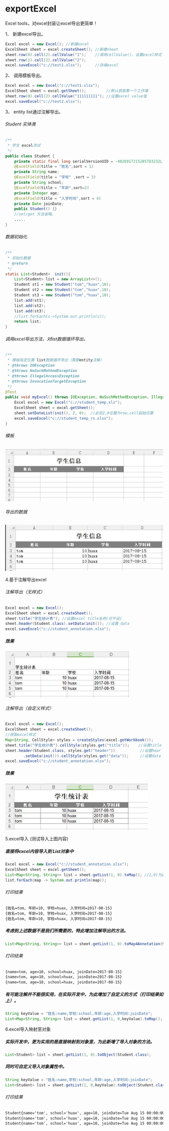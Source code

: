 # exportExcel
Excel tools，对excel封装让excel导出更简单！

 1、 新建excel导出。

``` java
Excel excel = new Excel(); //新建excel
ExcelSheet sheet = excel.createSheet(); //新建sheet
sheet.row(0).cell(2).cellValue("1");    //调用cellValue()，设置excel样式
sheet.row(1).cell(2).cellValue("2");
excel.saveExcel("c://test1.xlsx");      //存储excel
```

 2、 调用模板导出。

``` java
Excel excel = new Excel("c://test1.xlsx");
ExcelSheet sheet = excel.getSheet();         //默认获取第一个工作簿
sheet.row(0).cell(2).cellValue("111111111"); //设置excel value值
excel.saveExcel("c://test2.xlsx");
```

3、 entity list通过注解导出。

###### Student 实体类
``` java
/**
 * 学生 excel测试
 */
public class Student {
    private static final long serialVersionUID = -4026917215285783232L;
    @ExcelField(title = "姓名",sort = 1)
    private String name;
    @ExcelField(title = "学校" ,sort = 3)
    private String school;
    @ExcelField(title = "年龄",sort=2)
    private Integer age;
    @ExcelField(title = "入学时间",sort = 4)
    private Date joinDate;
    public Student() {}
    //set/get 方法省略。
    .....
}
``` 
###### 数据初始化
``` java
/**
 * 初始化数据
 * @return
 */
static List<Student>  init(){
    List<Student> list = new ArrayList<>();
    Student st1 = new Student("tom","huax",10);
    Student st2 = new Student("tom","huax",10);
    Student st3 = new Student("tom","huax",10);
    list.add(st1);
    list.add(st2);
    list.add(st3);
    //list.forEach(s->System.out.println(s));
    return list;
}
```
###### 调用excel导出方法，对list数据循环导出。
``` java
/**
 * 模板指定位置 list数据循环导出（需要entity注解）
 * @throws IOException
 * @throws NoSuchMethodException
 * @throws IllegalAccessException
 * @throws InvocationTargetException
 */
@Test
public void myExcel() throws IOException, NoSuchMethodException, IllegalAccessException, InvocationTargetException {
    Excel excel = new Excel("c://student_temp.xls");
    ExcelSheet sheet = excel.getSheet();
    sheet.setDateList(init(), 2, 0);  //此处2,0位置为row,cell起始位置
    excel.saveExcel("c://student_temp_rs.xlsx");
}
``` 
###### 模板
![image](./image/student_temp.jpg)
###### 导出的数据
![image](./image/student_temp_rs.jpg)

4.基于注解导出excel
###### 注解导出（无样式）
``` java
Excel excel = new Excel();
ExcelSheet sheet = excel.createSheet();
sheet.title("学生统计表"); //设置excel title名称(可不设)
sheet.header(Student.class).setData(init()); //设置 data
excel.saveExcel("c://student_annotation.xlsx");
``` 
##### 效果
![image](./image/test001.jpg)

###### 注解导出（自定义样式）
``` java
Excel excel = new Excel();
ExcelSheet sheet = excel.createSheet();
//获取excel样式
Map<String, CellStyle> styles = createStyles(excel.getWorkbook());
sheet.title("学生统计表").cellStyle(styles.get("title"));    //设置title 以及样式
sheet.header(Student.class, styles.get("header"))           //设置hear 以及样式
        .setData(init()).cellStyle(styles.get("data"));     //设置data 样式
excel.saveExcel("c://student_annotation.xlsx");
``` 
##### 效果
![image](./image/test002.jpg)


5.excel导入 (测试导入上图内容)
##### 直接将excel内容导入到 List对象中
``` java
Excel excel = new Excel("c://student_annotation.xlsx");
ExcelSheet sheet = excel.getSheet();
List<Map<String, String>> list = sheet.getList(1, 0).toMap(); //1,0(为起始位置，从header开始算起)核心方法
list.forEach(map -> System.out.println(map));
```
###### 打印结果
```html 
{姓名=tom, 年龄=10, 学校=huax, 入学时间=2017-08-15}
{姓名=tom, 年龄=10, 学校=huax, 入学时间=2017-08-15}
{姓名=tom, 年龄=10, 学校=huax, 入学时间=2017-08-15}
```
##### 考虑到上述数据不是我们所需要的，特此增加注解导出的方法。
``` java
List<Map<String, String>> list = sheet.getList(1, 0).toMap4Annotation(Student.class); 
```
###### 打印结果
```html 
{name=tom, age=10, school=huax, joinDate=2017-08-15}
{name=tom, age=10, school=huax, joinDate=2017-08-15}
{name=tom, age=10, school=huax, joinDate=2017-08-15}
```
##### 有可能注解并不能很实用，在实际开发中，为此增加了自定义的方式（打印结果如上）。
``` java
String keyValue = "姓名:name,学校:school,年龄:age,入学时间:joinDate";
List<Map<String, String>> list = sheet.getList(1, 0,keyValue).toMap();
```

6.excel导入映射至对象 
##### 实际开发中，更为实用的是直接映射到对象里，为此新增了导入对象的方法。
``` java
List<Student> list = sheet.getList(1, 0).toObject(Student.class);
```
##### 同时可自定义导入对象属性中。
``` java
String keyValue = "姓名:name,学校:school,年龄:age,入学时间:joinDate";
List<Student> list = sheet.getList(1, 0,keyValue).toObject(Student.class);
```
###### 打印结果
```html 
Student{name='tom', school='huax', age=10, joinDate=Tue Aug 15 00:00:00 CST 2017}
Student{name='tom', school='huax', age=10, joinDate=Tue Aug 15 00:00:00 CST 2017}
Student{name='tom', school='huax', age=10, joinDate=Tue Aug 15 00:00:00 CST 2017}
```